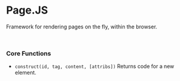 # Page.JS
Framework for rendering pages on the fly, within the browser.

<br>

### Core Functions
- `construct(id, tag, content, [attribs])` Returns code for a new element.
